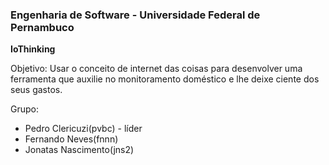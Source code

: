 <h3><b>Engenharia de Software - Universidade Federal de Pernambuco</b></h3>
<p><b>IoThinking</b></p>
<p>Objetivo: Usar o conceito de internet das coisas para desenvolver uma ferramenta que auxilie no monitoramento doméstico e lhe deixe ciente dos seus gastos.
</p>
<p>Grupo:</p>
<ul>
  <li>Pedro Clericuzi(pvbc) - líder</li>
  <li>Fernando Neves(fnnn)</li>
  <li>Jonatas Nascimento(jns2)</li>
</ul>

	
	
	
